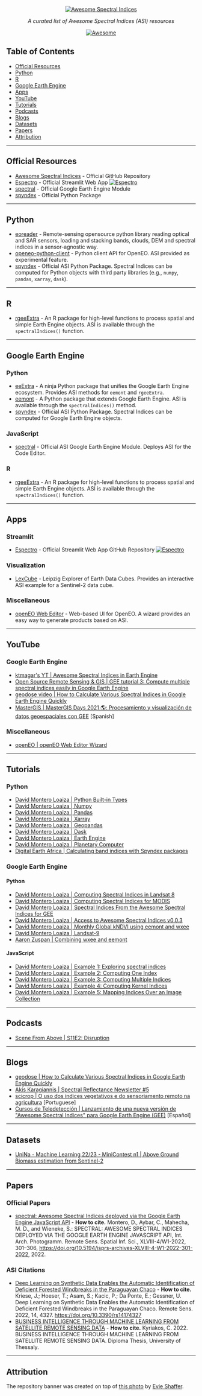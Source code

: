 <p align="center">
  <a href="https://github.com/awesome-spectral-indices/awesome-ASI"><img src="https://github.com/awesome-spectral-indices/awesome-ASI/raw/main/awesome-asi.png" alt="Awesome Spectral Indices"></a>
</p>
<p align="center">
    <em>A curated list of Awesome Spectral Indices (ASI) resources</em>
</p>
<p align="center">
<a href="https://awesome.re" target="_blank">
    <img src="https://awesome.re/badge.svg" alt="Awesome">
</a>
</p>

## Table of Contents

- [Official Resources](#official-resources)
- [Python](#python)
- [R](#r)
- [Google Earth Engine](#google-earth-engine)
- [Apps](#apps)
- [YouTube](#youtube)
- [Tutorials](#tutorials)
- [Podcasts](#podcasts)
- [Blogs](#blogs)
- [Datasets](#datasets)
- [Papers](#papers)
- [Attribution](#attribution)

-----------------------------------

## Official Resources

- [Awesome Spectral Indices](https://github.com/awesome-spectral-indices/awesome-spectral-indices) - Official GitHub Repository
- [Espectro](https://github.com/awesome-spectral-indices/espectro) - Official Streamlit Web App [![Espectro](https://static.streamlit.io/badges/streamlit_badge_black_white.svg)](https://share.streamlit.io/davemlz/espectro/main/espectro.py)
- [spectral](https://github.com/awesome-spectral-indices/spectral) - Official Google Earth Engine Module
- [spyndex](https://github.com/awesome-spectral-indices/spyndex) - Official Python Package

-----------------------------------

## Python

- [eoreader](https://github.com/sertit/eoreader) - Remote-sensing opensource python library reading optical and SAR sensors, loading and stacking bands, clouds, DEM and spectral indices in a sensor-agnostic way.
- [openeo-python-client](https://github.com/Open-EO/openeo-python-client) - Python client API for OpenEO. ASI provided as experimental feature.
- [spyndex](https://github.com/awesome-spectral-indices/spyndex) - Official ASI Python Package. Spectral Indices can be computed for Python objects with third party libraries (e.g., `numpy`, `pandas`, `xarray`, `dask`).

-----------------------------------

## R

- [rgeeExtra](https://github.com/r-earthengine/rgeeExtra) - An R package for high-level functions to process spatial and simple Earth Engine objects. ASI is available through the `spectralIndices()` function.

-----------------------------------

## Google Earth Engine

### Python

- [eeExtra](https://github.com/r-earthengine/ee_extra) - A ninja Python package that unifies the Google Earth Engine ecosystem. Provides ASI methods for `eemont` and `rgeeExtra`.
- [eemont](https://github.com/davemlz/eemont) - A Python package that extends Google Earth Engine. ASI is available through the `spectralIndices()` method.
- [spyndex](https://github.com/awesome-spectral-indices/spyndex) - Official ASI Python Package. Spectral Indices can be computed for Google Earth Engine objects.

### JavaScript

- [spectral](https://github.com/awesome-spectral-indices/spectral) - Official ASI Google Earth Engine Module. Deploys ASI for the Code Editor.

### R

- [rgeeExtra](https://github.com/r-earthengine/rgeeExtra) - An R package for high-level functions to process spatial and simple Earth Engine objects. ASI is available through the `spectralIndices()` function.

-----------------------------------

## Apps

### Streamlit

- [Espectro](https://github.com/awesome-spectral-indices/espectro) - Official Streamlit Web App GitHub Repository [![Espectro](https://static.streamlit.io/badges/streamlit_badge_black_white.svg)](https://share.streamlit.io/davemlz/espectro/main/espectro.py)

### Visualization

- [LexCube](https://www.lexcube.org/?!s2flx_sen2flux_de-hai_l3a/kndvi/0-194/0-510/0-510) - Leipzig Explorer of Earth Data Cubes. Provides an interactive ASI example for a Sentinel-2 data cube.

### Miscellaneous

- [openEO Web Editor](https://github.com/Open-EO/openeo-web-editor) - Web-based UI for OpenEO. A wizard provides an easy way to generate products based on ASI.

-----------------------------------

## YouTube

### Google Earth Engine

- [ktmagar's YT | Awesome Spectral Indices in Earth Engine](https://www.youtube.com/watch?v=GJuoBp6B3fU&ab_channel=ktmagar%27sYT)
- [Open Source Remote Sensing & GIS | GEE tutorial 3: Compute multiple spectral indices easily in Google Earth Engine](https://www.youtube.com/watch?v=b7lCNNJOfZY&ab_channel=OpenSourceRemoteSensing%26GIS)
- [geodose video | How to Calculate Various Spectral Indices in Google Earth Engine Quickly](https://www.youtube.com/watch?v=Vkx-mh6Wr50&ab_channel=geodosevideo)
- [MasterGIS | MasterGIS Days 2021 🌎: Procesamiento y visualización de datos geoespaciales con GEE](https://youtu.be/MU28078U14Y?t=1641) [Spanish]

### Miscellaneous

- [openEO | openEO Web Editor Wizard](https://www.youtube.com/watch?v=iAmybwE425k&ab_channel=openEO)

-----------------------------------

## Tutorials

### Python

- [David Montero Loaiza | Python Built-in Types](https://spyndex.readthedocs.io/en/latest/tutorials/python_builtin.html)
- [David Montero Loaiza | Numpy](https://spyndex.readthedocs.io/en/latest/tutorials/numpy.html)
- [David Montero Loaiza | Pandas](https://spyndex.readthedocs.io/en/latest/tutorials/pandas.html)
- [David Montero Loaiza | Xarray](https://spyndex.readthedocs.io/en/latest/tutorials/xarray.html)
- [David Montero Loaiza | Geopandas](https://spyndex.readthedocs.io/en/latest/tutorials/geopandas.html)
- [David Montero Loaiza | Dask](https://spyndex.readthedocs.io/en/latest/tutorials/dask.html)
- [David Montero Loaiza | Earth Engine](https://spyndex.readthedocs.io/en/latest/tutorials/ee.html)
- [David Montero Loaiza | Planetary Computer](https://spyndex.readthedocs.io/en/latest/tutorials/pc.html)
- [Digital Earth Africa | Calculating band indices with Spyndex packages](https://docs.digitalearthafrica.org/en/latest/sandbox/notebooks/Frequently_used_code/Calculating_band_indices_Spyndex.html)

### Google Earth Engine

#### Python

- [David Montero Loaiza | Computing Spectral Indices in Landsat 8](https://eemont.readthedocs.io/en/latest/tutorials/004-Computing-Spectral-Indices-Landsat-8.html)
- [David Montero Loaiza | Computing Spectral Indices for MODIS](https://eemont.readthedocs.io/en/latest/tutorials/012-Spectral-Indices-MODIS-MOD09GA.html)
- [David Montero Loaiza | Spectral Indices From the Awesome Spectral Indices for GEE](https://eemont.readthedocs.io/en/latest/tutorials/016-Spectral-Indices-From-Awesome-Spectral-Indices-List.html)
- [David Montero Loaiza | Access to Awesome Spectral Indices v0.0.3](https://eemont.readthedocs.io/en/latest/tutorials/030-Awesome-Spectral-Indices-v003.html)
- [David Montero Loaiza | Monthly Global kNDVI using eemont and wxee](https://eemont.readthedocs.io/en/latest/tutorials/032-Combining-eemont-wxee.html)
- [David Montero Loaiza | Landsat-9](https://eemont.readthedocs.io/en/latest/tutorials/035-Landsat-9.html)
- [Aaron Zuspan | Combining wxee and eemont](https://wxee.readthedocs.io/en/latest/examples/eemont.html)

#### JavaScript

- [David Montero Loaiza | Example 1: Exploring spectral indices](https://code.earthengine.google.com/6f438f939672318555b8e1ae55257020)
- [David Montero Loaiza | Example 2: Computing One Index](https://code.earthengine.google.com/378462b0d7b6dd8e523e02b349e67508)
- [David Montero Loaiza | Example 3: Computing Multiple Indices](https://code.earthengine.google.com/94523fdbc4ff80b77e76e7c05983c276)
- [David Montero Loaiza | Example 4: Computing Kernel Indices](https://code.earthengine.google.com/45399b947d0b1db532f1d2e6dd86d42a)
- [David Montero Loaiza | Example 5: Mapping Indices Over an Image Collection](https://code.earthengine.google.com/9c303e11f1c4a04a1c9c2dfbeaf2abee)

-----------------------------------

## Podcasts

- [Scene From Above | S11E2: Disruption](https://scenefromabove.podbean.com/e/s11e2-disruption/)

-----------------------------------

## Blogs

- [geodose | How to Calculate Various Spectral Indices in Google Earth Engine Quickly](https://www.geodose.com/2022/10/how-to-calculate-various-spectral-indices-gee-quick.html)
- [Akis Karagiannis | Spectral Reflectance Newsletter #5
](https://medium.com/spectral-reflectance/spectral-reflectance-newsletter-5-e38d99fd582a)
- [scicrop | O uso dos índices vegetativos e do sensoriamento remoto na agricultura](https://scicrop.com/2022/03/01/o-uso-dos-indices-vegetativos-e-do-sensoriamento-remoto-na-agricultura/) [Portuguese]
- [Cursos de Teledetección | Lanzamiento de una nueva versión de "Awesome Spectral Indices" para Google Earth Engine (GEE)](https://www.cursosteledeteccion.com/lanzamiento-de-una-nueva-version-de-awesome-spectral-indices-para-google-earth-engine-gee/) [Español]

-----------------------------------

## Datasets

- [UniNa - Machine Learning 22/23 - MiniContest n1 | Above Ground Biomass estimation from Sentinel-2](https://www.kaggle.com/competitions/unina-machine-learning-2223/data)

-----------------------------------

## Papers

### Official Papers

- [spectral: Awesome Spectral Indices deployed via the Google Earth Engine JavaScript API](https://doi.org/10.5194/isprs-archives-XLVIII-4-W1-2022-301-2022) - **How to cite.** Montero, D., Aybar, C., Mahecha, M. D., and Wieneke, S.: SPECTRAL: AWESOME SPECTRAL INDICES DEPLOYED VIA THE GOOGLE EARTH ENGINE JAVASCRIPT API, Int. Arch. Photogramm. Remote Sens. Spatial Inf. Sci., XLVIII-4/W1-2022, 301–306, https://doi.org/10.5194/isprs-archives-XLVIII-4-W1-2022-301-2022, 2022.

### ASI Citations

- [Deep Learning on Synthetic Data Enables the Automatic
Identification of Deficient Forested Windbreaks in the
Paraguayan Chaco](https://doi.org/10.3390/rs14174327) - **How to cite.** Kriese, J.; Hoeser, T.; Asam, S.; Kacic, P.; Da Ponte, E.; Gessner, U. Deep Learning on Synthetic Data Enables the Automatic Identification of Deficient Forested Windbreaks in the Paraguayan Chaco. Remote Sens. 2022, 14, 4327. https://doi.org/10.3390/rs14174327
- [BUSINESS INTELLIGENCE THROUGH MACHINE LEARNING FROM SATELLITE REMOTE SENSING DATA](https://ir.lib.uth.gr/xmlui/bitstream/handle/11615/59406/25458.pdf) - **How to cite.** Kyriakos, C. 2022. BUSINESS INTELLIGENCE THROUGH MACHINE LEARNING FROM SATELLITE REMOTE SENSING DATA. Diploma Thesis, University of Thessaly.

-----------------------------------

## Attribution

The repository banner was created on top of [this photo](https://www.pexels.com/es-es/foto/luces-oscuro-colorido-arcoiris-11734794/) by [Evie Shaffer](https://www.pexels.com/es-es/@evie-shaffer-1259279/).
